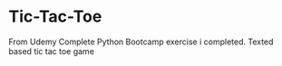 # Tic-Tac-Toe
From Udemy Complete Python Bootcamp exercise i completed. Texted based tic tac toe game
